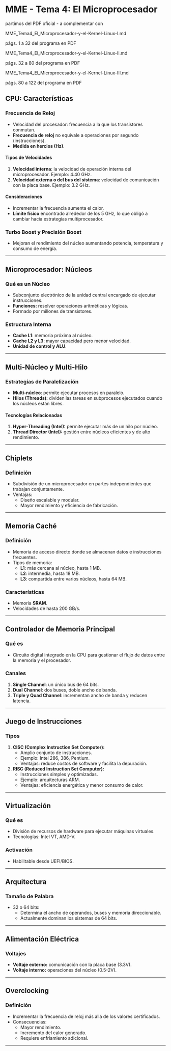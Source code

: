 
# MME - Tema 4: El Microprocesador

partimos del PDF oficial - a complementar con 

MME_Tema4_El_Microprocesador-y-el-Kernel-Linux-I.md

págs. 1 a 32 del programa en PDF 

MME_Tema4_El_Microprocesador-y-el-Kernel-Linux-II.md

págs. 32 a 80 del programa en PDF 

MME_Tema4_El_Microprocesador-y-el-Kernel-Linux-III.md

págs. 80 a 122 del programa en PDF 


## CPU: Características

### Frecuencia de Reloj
- Velocidad del procesador: frecuencia a la que los transistores conmutan.
- **Frecuencia de reloj** no equivale a operaciones por segundo (instrucciones).
- **Medida en hercios (Hz)**.

#### Tipos de Velocidades
1. **Velocidad interna**: la velocidad de operación interna del microprocesador. Ejemplo: 4.40 GHz.
2. **Velocidad externa o del bus del sistema**: velocidad de comunicación con la placa base. Ejemplo: 3.2 GHz.

#### Consideraciones
- Incrementar la frecuencia aumenta el calor.
- **Límite físico** encontrado alrededor de los 5 GHz, lo que obligó a cambiar hacia estrategias multiprocesador.

### Turbo Boost y Precisión Boost
- Mejoran el rendimiento del núcleo aumentando potencia, temperatura y consumo de energía.

---

## Microprocesador: Núcleos

### Qué es un Núcleo
- Subconjunto electrónico de la unidad central encargado de ejecutar instrucciones.
- **Funciones:** resolver operaciones aritméticas y lógicas.
- Formado por millones de transistores.

### Estructura Interna
- **Cache L1**: memoria próxima al núcleo.
- **Cache L2 y L3**: mayor capacidad pero menor velocidad.
- **Unidad de control y ALU**.

---

## Multi-Núcleo y Multi-Hilo

### Estrategias de Paralelización
- **Multi-núcleo**: permite ejecutar procesos en paralelo.
- **Hilos (Threads):** dividen las tareas en subprocesos ejecutados cuando los núcleos están libres.

#### Tecnologías Relacionadas
1. **Hyper-Threading (Intel):** permite ejecutar más de un hilo por núcleo.
2. **Thread Director (Intel):** gestión entre núcleos eficientes y de alto rendimiento.

---

## Chiplets

### Definición
- Subdivisión de un microprocesador en partes independientes que trabajan conjuntamente.
- Ventajas:
  - Diseño escalable y modular.
  - Mayor rendimiento y eficiencia de fabricación.

---

## Memoria Caché

### Definición
- Memoria de acceso directo donde se almacenan datos e instrucciones frecuentes.
- Tipos de memoria:
  - **L1**: más cercana al núcleo, hasta 1 MB.
  - **L2**: intermedia, hasta 18 MB.
  - **L3**: compartida entre varios núcleos, hasta 64 MB.

### Características
- Memoria **SRAM**.
- Velocidades de hasta 200 GB/s.

---

## Controlador de Memoria Principal

### Qué es
- Circuito digital integrado en la CPU para gestionar el flujo de datos entre la memoria y el procesador.

### Canales
1. **Single Channel**: un único bus de 64 bits.
2. **Dual Channel**: dos buses, doble ancho de banda.
3. **Triple y Quad Channel**: incrementan ancho de banda y reducen latencia.

---

## Juego de Instrucciones

### Tipos
1. **CISC (Complex Instruction Set Computer):**
   - Amplio conjunto de instrucciones.
   - Ejemplo: Intel 286, 386, Pentium.
   - Ventajas: reduce costos de software y facilita la depuración.
2. **RISC (Reduced Instruction Set Computer):**
   - Instrucciones simples y optimizadas.
   - Ejemplo: arquitecturas ARM.
   - Ventajas: eficiencia energética y menor consumo de calor.

---

## Virtualización

### Qué es
- División de recursos de hardware para ejecutar máquinas virtuales.
- Tecnologías: Intel VT, AMD-V.

### Activación
- Habilitable desde UEFI/BIOS.

---

## Arquitectura

### Tamaño de Palabra
- 32 o 64 bits:
  - Determina el ancho de operandos, buses y memoria direccionable.
  - Actualmente dominan los sistemas de 64 bits.

---

## Alimentación Eléctrica

### Voltajes
- **Voltaje externo:** comunicación con la placa base (3.3V).
- **Voltaje interno:** operaciones del núcleo (0.5-2V).

---

## Overclocking

### Definición
- Incrementar la frecuencia de reloj más allá de los valores certificados.
- Consecuencias:
  - Mayor rendimiento.
  - Incremento del calor generado.
  - Requiere enfriamiento adicional.

---

